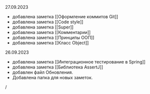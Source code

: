 27.09.2023 
- добавлена заметка [[Оформление коммитов Git]]
- добавлена заметка [[Code style]]
- добавлена заметка [[Super]]
- добавлена заметка [[Комментарии]]
- добавлена заметка [[Принципы ООП]]
- добавлена заметка [[Класс Object]]

26.09.2023 
- добавлена заметка [[Интеграционное тестирование в Spring]]
- добавлена заметка [[Библиотека AssertJ]]
- добавлен файл Обновления.
- Добавлена папка для новых заметок.

/